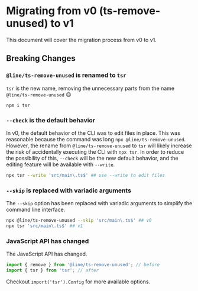 # Migrating from v0 (ts-remove-unused) to v1

This document will cover the migration process from v0 to v1.

## Breaking Changes

### `@line/ts-remove-unused` is renamed to `tsr`

`tsr` is the new name, removing the unnecessary parts from the name `@line/ts-remove-unused` 😉

```
npm i tsr
```

### `--check` is the default behavior

In v0, the default behavior of the CLI was to edit files in place. This was reasonable because the command was long `npx @line/ts-remove-unused`. However, the rename from `@line/ts-remove-unused` to `tsr` will likely increase the risk of accidentally executing the CLI with `npx tsr`. In order to reduce the possibility of this, `--check` will be the new default behavior, and the editing feature will be available with `--write`.

```bash
npx tsr --write 'src/main\.ts$' ## use --write to edit files
```

### `--skip` is replaced with variadic arguments

The `--skip` option has been replaced with variadic arguments to simplify the command line interface.

```bash
npx @line/ts-remove-unused --skip 'src/main\.ts$' ## v0
npx tsr 'src/main\.ts$' ## v1
```

### JavaScript API has changed

The JavaScript API has changed.

```typescript
import { remove } from '@line/ts-remove-unused'; // before
import { tsr } from 'tsr'; // after
```

Checkout `import('tsr').Config` for more available options.
